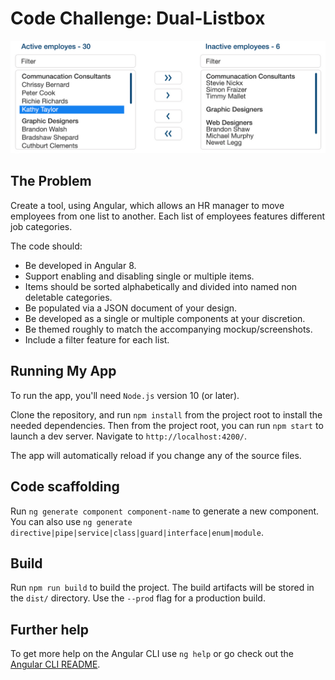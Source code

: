 # Code Challenge: Dual-Listbox

![mockup](mockup.jpg)

## The Problem

Create a tool, using Angular, which allows an HR manager to move employees from one list to another. Each list of employees features different job categories.

The code should:

- Be developed in Angular 8.
- Support enabling and disabling single or multiple items.
- Items should be sorted alphabetically and divided into named non deletable categories.
- Be populated via a JSON document of your design.
- Be developed as a single or multiple components at your discretion.
- Be themed roughly to match the accompanying mockup/screenshots.
- Include a filter feature for each list.

## Running My App

To run the app, you'll need `Node.js` version 10 (or later).

Clone the repository, and run `npm install` from the project root to install the needed dependencies. Then from the project
root, you can run `npm start` to launch a dev server. Navigate to `http://localhost:4200/`.

The app will automatically reload if you change any of the source files.

## Code scaffolding

Run `ng generate component component-name` to generate a new component. You can also use `ng generate directive|pipe|service|class|guard|interface|enum|module`.

## Build

Run `npm run build` to build the project. The build artifacts will be stored in the `dist/` directory. Use the `--prod` flag for a production build.

## Further help

To get more help on the Angular CLI use `ng help` or go check out the [Angular CLI README](https://github.com/angular/angular-cli/blob/master/README.md).
